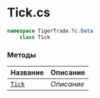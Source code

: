 
# Tick.cs
```csharp
namespace TigerTrade.Tc.Data  
    class Tick
```

### Методы
| Название | Описание |
| --- | --- |
| [`Tick`](./Методы/Tick.md) | *Описание* |
